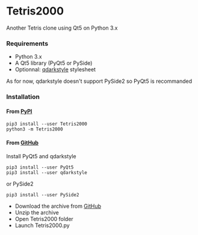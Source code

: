 # Tetris2000
Another Tetris clone using Qt5 on Python 3.x

### Requirements

* Python 3.x
* A Qt5 library (PyQt5 or PySide)
* Optionnal: [qdarkstyle](https://github.com/ColinDuquesnoy/QDarkStyleSheet) stylesheet

As for now, qdarkstyle doesn't support PySide2 so PyQt5 is recommanded

### Installation

#### From [PyPI](https://pypi.org/)

    pip3 install --user Tetris2000
    python3 -m Tetris2000

#### From [GitHub](https://github.com)

Install PyQt5 and qdarkstyle

    pip3 install --user PyQt5
    pip3 install --user qdarkstyle
    
or PySide2

    pip3 install --user PySide2
    
* Download the archive from [GitHub](https://github.com/adrienmalin/Tetris2000)
* Unzip the archive
* Open Tetris2000 folder
* Launch Tetris2000.py
